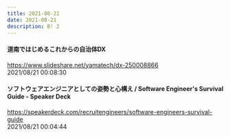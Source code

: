```yaml
---
title: 2021-08-21
date: 2021-08-21
description: B! 2
---
```


#### 道南ではじめるこれからの自治体DX
https://www.slideshare.net/yamatech/dx-250008866<br>
2021/08/21 00:08:30<br>


#### ソフトウェアエンジニアとしての姿勢と心構え / Software Engineer's Survival Guide - Speaker Deck
https://speakerdeck.com/recruitengineers/software-engineers-survival-guide<br>
2021/08/21 00:04:44<br>


